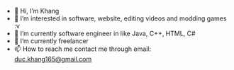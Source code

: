- 👋 Hi, I’m Khang
- 👀 I’m interested in software, website, editing videos and modding games :v
- 🌱 I’m currently software engineer in like Java, C++, HTML, C#
- 💞️ I’m currently freelancer 
- 📫 How to reach me contact me through email: duc.khang165@gmail.com

<!---
tonywarwick69/tonywarwick69 is a ✨ special ✨ repository because its `README.md` (this file) appears on your GitHub profile.
You can click the Preview link to take a look at your changes.
--->
